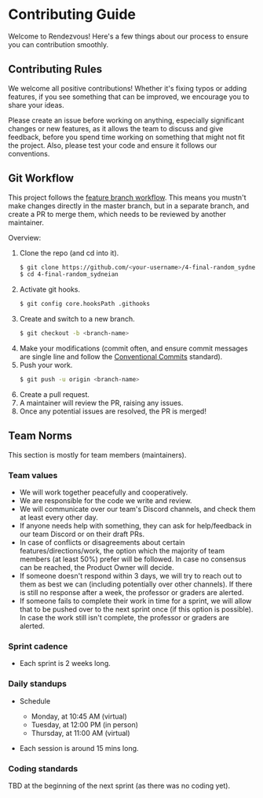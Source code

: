 # Contributing Guide

Welcome to Rendezvous! Here's a few things about our process to ensure you can contribution smoothly.

## Contributing Rules

We welcome all positive contributions! Whether it's fixing typos or adding features, if you see something that can be improved, we encourage you to share your ideas.

Please create an issue before working on anything, especially significant changes or new features, as it allows the team to discuss and give feedback, before you spend time working on something that might not fit the project. Also, please test your code and ensure it follows our conventions.

## Git Workflow

This project follows the [feature branch workflow](https://knowledge.kitchen/content/courses/agile-development-and-devops/conventions/#follow-a-feature-branch-workflow). This means you mustn't make changes directly in the master branch, but in a separate branch, and create a PR to merge them, which needs to be reviewed by another maintainer.

Overview:

1. Clone the repo (and cd into it).
   ```bash
   $ git clone https://github.com/<your-username>/4-final-random_sydneian.git
   $ cd 4-final-random_sydneian
   ```
1. Activate git hooks.
   ```bash
   $ git config core.hooksPath .githooks
   ```
1. Create and switch to a new branch.
   ```bash
   $ git checkout -b <branch-name>
   ```
1. Make your modifications (commit often, and ensure commit messages are single line and follow the [Conventional Commits](https://www.conventionalcommits.org/en/v1.0.0/) standard).
1. Push your work.
   ```bash
   $ git push -u origin <branch-name>
   ```
1. Create a pull request.
1. A maintainer will review the PR, raising any issues.
1. Once any potential issues are resolved, the PR is merged!

## Team Norms

This section is mostly for team members (maintainers).

### Team values

- We will work together peacefully and cooperatively.
- We are responsible for the code we write and review.
- We will communicate over our team's Discord channels, and check them at least every other day.
- If anyone needs help with something, they can ask for help/feedback in our team Discord or on their draft PRs.
- In case of conflicts or disagreements about certain features/directions/work, the option which the majority of team members (at least 50%) prefer will be followed. In case no consensus can be reached, the Product Owner will decide.
- If someone doesn't respond within 3 days, we will try to reach out to them as best we can (including potentially over other channels). If there is still no response after a week, the professor or graders are alerted.
- If someone fails to complete their work in time for a sprint, we will allow that to be pushed over to the next sprint once (if this option is possible). In case the work still isn't complete, the professor or graders are alerted.

### Sprint cadence

- Each sprint is 2 weeks long.

### Daily standups

- Schedule

  - Monday, at 10:45 AM (virtual)
  - Tuesday, at 12:00 PM (in person)
  - Thursday, at 11:00 AM (virtual)
  <!-- We should probably move one of the sessions around. Maybe Monday to Sunday? -->

- Each session is around 15 mins long.

### Coding standards

TBD at the beginning of the next sprint (as there was no coding yet).

<!--
- Editor: VS Code
- Linting: Eslint
- Formatting: Prettier (and/or Stylistic?)
- Pre commit hook to ensure single line commit messages, and no commits to master.
- POSIX compatible shell (Windows needs WSL).
- Code must be peer-reviewed and pass tests before merging into the main branch of code.
- Always push working code, if you break the pipeline/build then fix it.
- Make granular and small commits, per feature or per bug fix.
- Provide descriptive commit messages.
- Write self documenting code. Use descriptive variable and function names. Avoid unnecessary name shortening.
- Don't leave dead/commented out code behind. If you see such code, delete it.
- Write automated tests to cover critical integration points and functionality (once you learn how to do that).
-->

<!--
## Setting up local development environment
## Building and testing the project
-->
